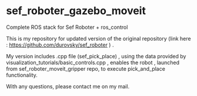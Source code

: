 # sef_roboter_gazebo_moveit
Complete ROS stack for Sef Roboter + ros_control 

This is my repository for updated version of the original repository (link here : https://github.com/durovsky/sef_roboter ) . 

My version includes .cpp file (sef_pick_place) , using the data provided by visualization_tutorials/basic_controls.cpp , enables the robot , launched from sef_roboter_moveit_gripper repo, to execute pick_and_place functionality. 


With any questions, please contact me on my mail.  


